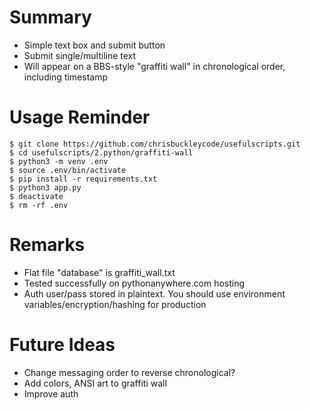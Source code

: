 # Summary

- Simple text box and submit button
- Submit single/multiline text
- Will appear on a BBS-style "graffiti wall" in chronological order, including timestamp

# Usage Reminder

```shell
$ git clone https://github.com/chrisbuckleycode/usefulscripts.git
$ cd usefulscripts/2.python/graffiti-wall
$ python3 -m venv .env
$ source .env/bin/activate
$ pip install -r requirements.txt
$ python3 app.py
$ deactivate
$ rm -rf .env
```

# Remarks
- Flat file "database" is graffiti_wall.txt
- Tested successfully on pythonanywhere.com hosting
- Auth user/pass stored in plaintext. You should use environment variables/encryption/hashing for production

# Future Ideas
- Change messaging order to reverse chronological?
- Add colors, ANSI art to graffiti wall
- Improve auth

